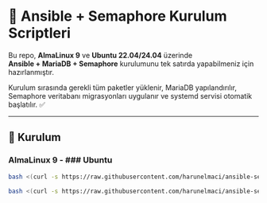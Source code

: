 # 🚀 Ansible + Semaphore Kurulum Scriptleri

Bu repo, **AlmaLinux 9** ve **Ubuntu 22.04/24.04** üzerinde  
**Ansible + MariaDB + Semaphore** kurulumunu tek satırda yapabilmeniz için hazırlanmıştır.  

Kurulum sırasında gerekli tüm paketler yüklenir, MariaDB yapılandırılır, Semaphore veritabanı migrasyonları uygulanır ve systemd servisi otomatik başlatılır. ✅

---

## 🔧 Kurulum

### AlmaLinux 9 - ### Ubuntu
```bash
bash <(curl -s https://raw.githubusercontent.com/harunelmaci/ansible-semaphore-install/main/install_semaphore_almalinux.sh)

bash <(curl -s https://raw.githubusercontent.com/harunelmaci/ansible-semaphore-install/main/install_semaphore_ubuntu.sh)
